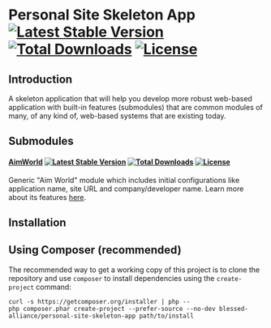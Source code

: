 Personal Site Skeleton App [![Latest Stable Version](https://poser.pugx.org/blessed-alliance/personal-site-skeleton-app/v/stable.svg)](https://packagist.org/packages/blessed-alliance/personal-site-skeleton-app) [![Total Downloads](https://poser.pugx.org/blessed-alliance/personal-site-skeleton-app/downloads.svg)](https://packagist.org/packages/blessed-alliance/personal-site-skeleton-app)  [![License](https://poser.pugx.org/blessed-alliance/personal-site-skeleton-app/license.svg)](https://packagist.org/packages/blessed-alliance/personal-site-skeleton-app)
=============

Introduction
------------

A skeleton application that will help you develop more robust web-based application with built-in features (submodules) that are common modules of many, of any kind of, web-based systems that are existing today.


Submodules
----------

#### [AimWorld](https://github.com/BlessedAlliance/AimWorld) [![Latest Stable Version](https://poser.pugx.org/blessed-alliance/aim-world-component/v/stable.svg)](https://packagist.org/packages/blessed-alliance/aim-world-component) [![Total Downloads](https://poser.pugx.org/blessed-alliance/aim-world-component/downloads.svg)](https://packagist.org/packages/blessed-alliance/aim-world-component)  [![License](https://poser.pugx.org/blessed-alliance/aim-world-component/license.svg)](https://packagist.org/packages/blessed-alliance/aim-world-component) 

Generic "Aim World" module which includes initial configurations like application name, site URL and company/developer name. Learn more about its features [here](https://github.com/BlessedAlliance/AimWorld#features).

Installation
------------

Using Composer (recommended)
----------------------------
The recommended way to get a working copy of this project is to clone the repository
and use `composer` to install dependencies using the `create-project` command:

    curl -s https://getcomposer.org/installer | php --
    php composer.phar create-project --prefer-source --no-dev blessed-alliance/personal-site-skeleton-app path/to/install